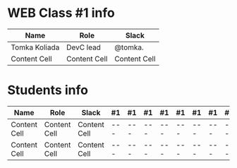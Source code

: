 # WEB Class #1 info

Name            | Role         | Slack       |
----------------|--------------|-------------|
Tomka Koliada   | DevC lead    |@tomka.      |
Content Cell    | Content Cell |Content Cell |

# Students info

Name            | Role         | Slack       |#1 |#1 |#1 |#1 |#1 |#1 |#1 |#1 |#1 |#1 |#1 |#1 |#1 |#1 |
----------------|--------------|-------------|---|---|---|---|---|---|---|---|---|---|---|---|---|---|
Content Cell    | Content Cell |Content Cell |---|---|---|---|---|---|---|---|---|---|---|---|---|---|
Content Cell    | Content Cell |Content Cell |---|---|---|---|---|---|---|---|---|---|---|---|---|---|
